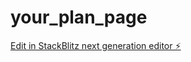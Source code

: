 # your_plan_page

[Edit in StackBlitz next generation editor ⚡️](https://stackblitz.com/~/github.com/t3-team/your_plan_page)